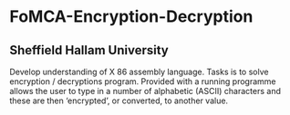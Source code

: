 # FoMCA-Encryption-Decryption
## Sheffield Hallam University
Develop understanding of X 86 assembly language.
Tasks is to solve encryption / decryptions program.
Provided with a running programme allows the user to type in a number of alphabetic (ASCII) characters and these are then ‘encrypted’, or converted, to another value.
